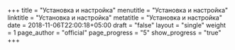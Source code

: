 +++
title = "Установка и настройка"
menutitle = "Установка и настройка"
linktitle = "Установка и настройка"
metatitle = "Установка и настройка"
date = 2018-11-06T22:00:18+05:00
draft = "false"
layout = "single"
weight = 1
page_author = "official"
page_progress = "5"
show_progress = "true"
+++


